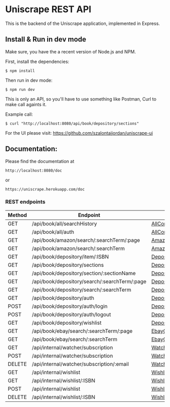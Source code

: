# Uniscrape REST API

This is the backend of the Uniscrape application, implemented in Express.

## Install & Run in dev mode

Make sure, you have the a recent version of Node.js and NPM.

First, install the dependencies:

```
$ npm install
```

Then run in dev mode:

```
$ npm run dev
```

This is only an API, so you'll have to use something like Postman, Curl to make call againts it.

Example call:

```
$ curl "http://localhost:8080/api/book/depository/sections"
```

For the UI please visit: https://github.com/szalontaijordan/uniscrape-ui

## Documentation:

Please find the documentation at
```
http://localhost:8080/doc
```
or
```
https://uniscrape.herokuapp.com/doc
```

### REST endpoints

| Method           | Endpoint                                      | Class method                                            |
|------------------|------------------------------|-------------------|
| GET              | /api/book/all/searchHistory                   |[AllController.getRecentSearches()](https://uniscrape.herokuapp.com/doc/classes/allcontroller.html#getrecentsearches)|
| GET              | /api/book/all/auth                            |[AllController.getAuth()](https://uniscrape.herokuapp.com/doc/classes/allcontroller.html#getauth)|
| GET              | /api/book/amazon/search/:searchTerm/:page     |[AmazonController.getAmazonSearchResults()](https://uniscrape.herokuapp.com/doc/classes/amazoncontroller.html#getamazonsearchresults)|
| GET              | /api/book/amazon/search/:searchTerm           |[AmazonController.getAmazonSearchResults()](https://uniscrape.herokuapp.com/doc/classes/amazoncontroller.html#getamazonsearchresults)|
| GET              | /api/book/depository/item/:ISBN               |[DepositoryController.getBookByISBN()](https://uniscrape.herokuapp.com/doc/classes/depositorycontroller.html#getbookbyisbn)|
| GET              | /api/book/depository/sections                 |[DepositoryController.getSections()](https://uniscrape.herokuapp.com/doc/classes/depositorycontroller.html#getsections)|
| GET              | /api/book/depository/section/:sectionName     |[DepositoryController.getBookItemsOfSection()](https://uniscrape.herokuapp.com/doc/classes/depositorycontroller.html#getbookitemsofsection)|
| GET              | /api/book/depository/search/:searchTerm/:page |[DepositoryController.getDepositorySearchResults()](https://uniscrape.herokuapp.com/doc/classes/depositorycontroller.html#getdepositorysearchresults)|
| GET              | /api/book/depository/search/:searchTerm       |[DepositoryController.getDepositorySearchResults()](https://uniscrape.herokuapp.com/doc/classes/depositorycontroller.html#getdepositorysearchresults)|
| GET              | /api/book/depository/auth                     |[DepositoryController.getDepositoryAuth()](https://uniscrape.herokuapp.com/doc/classes/depositorycontroller.html#getdepositoryauth)|
| POST             | /api/book/depository/auth/login               |[DepositoryController.postLoginToDepository()](https://uniscrape.herokuapp.com/doc/classes/depositorycontroller.html#postlogintodepository)|
| POST             | /api/book/depository/auth/logout              |[DepositoryController.postLogoutFromDepository()](https://uniscrape.herokuapp.com/doc/classes/depositorycontroller.html#postlogoutfromdepository)|
| GET              | /api/book/depository/wishlist                 |[DepositoryController.getDepositoryWishlist()](https://uniscrape.herokuapp.com/doc/classes/depositorycontroller.html#getdepositorywishlist)|
| GET              | /api/book/ebay/search/:searchTerm/:page       |[EbayController.getEbaySearchResults()](https://uniscrape.herokuapp.com/doc/classes/ebaycontroller.html#getebaysearchresults)|
| GET              | /api/book/ebay/search/:searchTerm             |[EbayController.getEbaySearchResults()](https://uniscrape.herokuapp.com/doc/classes/ebaycontroller.html#getebaysearchresults)|
| GET              | /api/internal/watcher/subscription            |[WatcherController.getWatcherSubscription()](https://uniscrape.herokuapp.com/doc/classes/watchercontroller.html#getwatchersubscription)|
| POST             | /api/internal/watcher/subscription            |[WatcherController.postWatcherSubscription()](https://uniscrape.herokuapp.com/doc/classes/watchercontroller.html#postwatchersubscription)|
| DELETE           | /api/internal/watcher/subscription/:email     |[WatcherController.deleteWatcherSubscription()](https://uniscrape.herokuapp.com/doc/classes/watchercontroller.html#deletewatchersubscription)|
| GET              | /api/internal/wishlist                        |[WishlistController.getBookItemsOnInternalWishlist()](https://uniscrape.herokuapp.com/doc/classes/wishlistcontroller.html#getbookitemsoninternalwishlist)|
| GET              | /api/internal/wishlist/:ISBN                  |[WishlistController.getBookItemFromInternalWishlist()](https://uniscrape.herokuapp.com/doc/classes/wishlistcontroller.html#getbookitemfrominternalwishlist)|
| POST             | /api/internal/wishlist                        |[WishlistController.postBookItemToInternalWishlist()](https://uniscrape.herokuapp.com/doc/classes/wishlistcontroller.html#postbookitemtointernalwishlist)|
| DELETE           | /api/internal/wishlist/:ISBN                  |[WishlistController.deleteBookItemFromInternalWishlist()](https://uniscrape.herokuapp.com/doc/classes/wishlistcontroller.html#deletebookitemfrominternalwishlist)|
